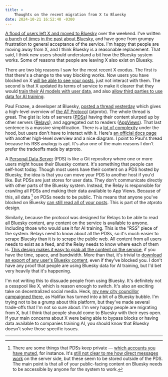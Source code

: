 ```yaml
---
title: >
    Thoughts on the recent migration from X to Bluesky
date: 2024-10-21 16:52:40 -0300
---
```


[A flood of users left X and moved to Bluesky](https://www.theverge.com/2024/10/18/24273435/bluesky-user-spike-x-tos-ai-changes-blocking) over the weekend. I've written [a bunch](https://anderegg.ca/2023/05/09/bluesky-frustrations) [of times](https://anderegg.ca/2024/02/24/bluesky-frustrations-part-2) [in the past](https://anderegg.ca/2024/05/10/another-look-at-bluesky) [about Bluesky](https://anderegg.ca/2024/05/23/digging-into-bluesky-dms), and have gone from grumpy frustration to general acceptance of the service. I'm happy that people are moving away from X, and I think Bluesky is a reasonable replacement. That said, I think new users should understand a bit how the Bluesky system works. Some of reasons that people are leaving X also exist on Bluesky.

There are two big reasons I saw for the most recent X exodus. The first is that there's a change to the way blocking works. Now users you have blocked on X [will be able to see your posts](https://www.theverge.com/2024/9/23/24252438/x-blocked-users-view-public-posts), just not interact with them. The second is that X updated its terms of service to make it clearer that they would [train their AI models with user data](https://edition.cnn.com/2024/10/21/tech/x-twitter-terms-of-service/index.html), and also [allow third parties to use data for AI training](https://techcrunch.com/2024/10/17/elon-musks-x-is-changing-its-privacy-policy-to-allow-third-parties-to-train-ai-on-your-posts/).

Paul Frazee, a developer at Bluesky, [posted a thread yesterday](https://bsky.app/profile/pfrazee.com/post/3l6xwk3l43f2r) which gives a high-level overview of [the AT Protocol](https://atproto.com) (atproto). The whole thread is great. The gist is: lots of servers ([PDSs](https://atproto.com/guides/glossary#pds-personal-data-server)) having their content slurped up by other servers ([Relays](https://atproto.com/guides/glossary#relay)), and aggregated out to readers ([AppViews](https://atproto.com/guides/glossary#app-view)). That last sentence is a massive simplification. There is a [lot of complexity](https://atproto.com/specs/atp) under the hood, but users don't have to interact with it. Here's [an official docs page](https://docs.bsky.app/docs/advanced-guides/federation-architecture) with another high-level overview and a nice diagram. I point to Paul's thread because his RSS analogy is apt. It's also one of the main reasons I don't prefer the tradeoffs made by atproto.

A [Personal Data Server](https://github.com/bluesky-social/pds) (PDS) is like a Git repository where one or more users might house their Bluesky content. It's something that people can self-host today. Though most users have their content on a PDS hosted by Bluesky, the idea is that you can move your PDS to another host if you'd like. But PDSs are just stores for user data. They don't communicate directly with other parts of the Bluesky system. Instead, the Relay is responsible for crawling all PDSs and making their data available to App Views. Because of this, all data [^1] on PDSs needs to be public. This means that anyone you've blocked on Bluesky [can still read all of your posts](https://docs.bsky.app/blog/block-implementation). This is part of the atproto design.

Similarly, because the protocol was designed for Relays to be able to read all Bluesky content, any content on the service is available to anyone. Including those who would use it for AI training. This is the "RSS" piece of the system. Relays need to know about all the PDSs, so it's much easier to scrape Bluesky than it is to scrape the public web. All content from all users needs to exist as a feed, and the Relay needs to know where each of them is. [This design makes it easy to grab all the content on the service](https://worthdoingbadly.com/bsky/), if you have the time, space, and bandwidth. More than that, it's trivial to [download an export of any user's Bluesky content](https://docs.bsky.app/blog/repo-export), even if they've blocked you. I don't have any proof that people are using Bluesky data for AI training, but I'd bet very heavily that it's happening.

I'm not writing this to dissuade people from using Bluesky. It's definitely not a cesspool like X, which is reason enough to switch. It's also an exciting take on decentralized social media. Heck, [my new city councillor campaigned there](https://bsky.app/profile/lecwhite.bsky.social), as Halifax has turned into a bit of a Bluesky bubble. I'm trying not to be a grump about this platform, but they've made several trade-offs that I'm not so sure about. I'm very happy people are migrating from X, but I think that people should come to Bluesky with their eyes open. If your main concerns about X were being able to bypass blocks or having data available to companies training AI, you should know that Bluesky doesn't solve those specific issues.

---

[^1]: There are some things that PDSs keep private — [which accounts you have muted](https://docs.bsky.app/docs/advanced-guides/federation-architecture#personal-data-server-pds), for instance. It's [still not clear to me how direct messages work](https://anderegg.ca/2024/05/23/digging-into-bluesky-dms) on the server side, but these seem to be stored outside of the PDS. The main point is that all of your public-facing content on Bluesky needs to be accessible by anyone for the system to work.
